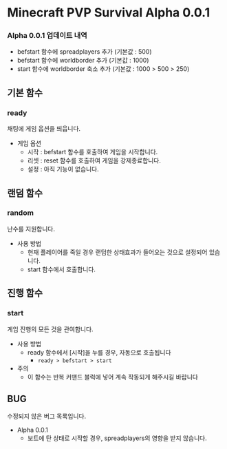 # Minecraft PVP Survival Alpha 0.0.1



### Alpha 0.0.1 업데이트 내역
- befstart 함수에 spreadplayers 추가 (기본값 : 500)
- befstart 함수에 worldborder 추가 (기본값 : 1000)
- start 함수에 worldborder 축소 추가 (기본값 : 1000 > 500 > 250)

## 기본 함수

### ready
채팅에 게임 옵션을 띄웁니다.
* 게임 옵션
  - 시작 : befstart 함수를 호출하여 게임을 시작합니다.
  - 리셋 : reset 함수를 호출하여 게임을 강제종료합니다.
  - 설정 : 아직 기능이 없습니다.

## 랜덤 함수

### random
난수를 지원합니다.
* 사용 방법
  - 현재 플레이어를 죽일 경우 랜덤한 상태효과가 들어오는 것으로 설정되어 있습니다.
  - start 함수에서 호출합니다.

## 진행 함수

### start
게임 진행의 모든 것을 관여합니다.
* 사용 방법
  - ready 함수에서 [시작]을 누를 경우, 자동으로 호출됩니다
    - `ready > befstart > start`
* 주의
    - 이 함수는 반복 커맨드 블럭에 넣어 계속 작동되게 해주시길 바랍니다

## BUG
수정되지 않은 버그 목록입니다.
* Alpha 0.0.1
  - 보트에 탄 상태로 시작할 경우, spreadplayers의 영향을 받지 않습니다.

